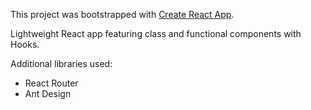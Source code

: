 This project was bootstrapped with [Create React App](https://github.com/facebook/create-react-app).

Lightweight React app featuring class and functional components with Hooks.

Additional libraries used:
- React Router
- Ant Design

